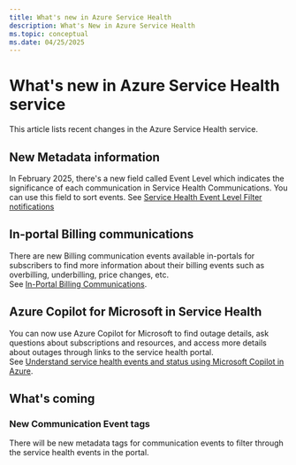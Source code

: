 ```yaml
---
title: What's new in Azure Service Health
description: What's New in Azure Service Health
ms.topic: conceptual
ms.date: 04/25/2025
---
```


# What's new in Azure Service Health service

This article lists recent changes in the Azure Service Health service. 

## New Metadata information
In February 2025, there's a new field called Event Level which indicates the significance of each communication in Service Health Communications. 
You can use this field to sort events. See [Service Health Event Level Filter notifications](metadata-filter.md)

## In-portal Billing communications
There are new Billing communication events available in-portals for subscribers to find more information about their billing events such as overbilling, underbilling, price changes, etc. <br>
See [In-Portal Billing Communications](billing-elevated-access).

## Azure Copilot for Microsoft in Service Health
You can now use Azure Copilot for Microsoft to find outage details, ask questions about subscriptions and resources, and access more details about outages through links to the service health portal. 
<br>See [Understand service health events and status using Microsoft Copilot in Azure](/azure/copilot/understand-service-health).


## What's coming

### New Communication Event tags
There will be new metadata tags for communication events to filter through the service health events in the portal.
